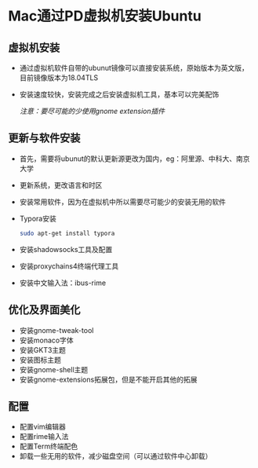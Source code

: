 # Mac通过PD虚拟机安装Ubuntu



## 虚拟机安装

- 通过虚拟机软件自带的ubunut镜像可以直接安装系统，原始版本为英文版，目前镜像版本为18.04TLS

- 安装速度较快，安装完成之后安装虚拟机工具，基本可以完美配饰

  _注意：要尽可能的少使用gnome extension插件_

  

## 更新与软件安装

- 首先，需要将ubunut的默认更新源更改为国内，eg：阿里源、中科大、南京大学

- 更新系统，更改语言和时区

- 安装常用软件，因为在虚拟机中所以需要尽可能少的安装无用的软件

- Typora安装

  ````bash
  sudo apt-get install typora
  ````

- 安装shadowsocks工具及配置

- 安装proxychains4终端代理工具

- 安装中文输入法：ibus-rime

## 优化及界面美化

- 安装gnome-tweak-tool
- 安装monaco字体
- 安装GKT3主题
- 安装图标主题
- 安装gnome-shell主题
- 安装gnome-extensions拓展包，但是不能开启其他的拓展

## 配置

- 配置vim编辑器
- 配置rime输入法
- 配置Term终端配色
- 卸载一些无用的软件，减少磁盘空间（可以通过软件中心卸载）